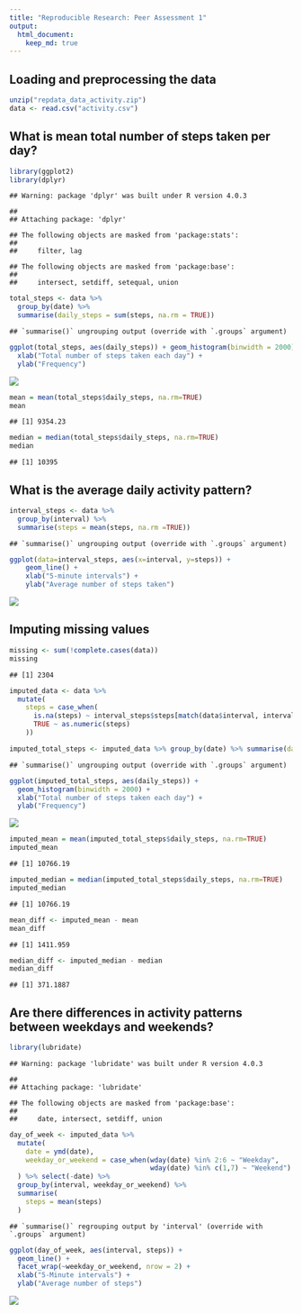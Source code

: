 ```yaml
---
title: "Reproducible Research: Peer Assessment 1"
output: 
  html_document:
    keep_md: true
---
```



## Loading and preprocessing the data 


```r
unzip("repdata_data_activity.zip")
data <- read.csv("activity.csv")
```


## What is mean total number of steps taken per day?


```r
library(ggplot2)
library(dplyr)
```

```
## Warning: package 'dplyr' was built under R version 4.0.3
```

```
## 
## Attaching package: 'dplyr'
```

```
## The following objects are masked from 'package:stats':
## 
##     filter, lag
```

```
## The following objects are masked from 'package:base':
## 
##     intersect, setdiff, setequal, union
```



```r
total_steps <- data %>%
  group_by(date) %>%
  summarise(daily_steps = sum(steps, na.rm = TRUE))
```

```
## `summarise()` ungrouping output (override with `.groups` argument)
```

```r
ggplot(total_steps, aes(daily_steps)) + geom_histogram(binwidth = 2000) +
  xlab("Total number of steps taken each day") + 
  ylab("Frequency")
```

![](PA1_template_files/figure-html/unnamed-chunk-3-1.png)<!-- -->


```r
mean = mean(total_steps$daily_steps, na.rm=TRUE)
mean
```

```
## [1] 9354.23
```

```r
median = median(total_steps$daily_steps, na.rm=TRUE)
median
```

```
## [1] 10395
```


## What is the average daily activity pattern?


```r
interval_steps <- data %>% 
  group_by(interval) %>%
  summarise(steps = mean(steps, na.rm =TRUE))
```

```
## `summarise()` ungrouping output (override with `.groups` argument)
```

```r
ggplot(data=interval_steps, aes(x=interval, y=steps)) +
    geom_line() +
    xlab("5-minute intervals") +
    ylab("Average number of steps taken")
```

![](PA1_template_files/figure-html/unnamed-chunk-6-1.png)<!-- -->


## Imputing missing values


```r
missing <- sum(!complete.cases(data))
missing
```

```
## [1] 2304
```


```r
imputed_data <- data %>%
  mutate(
    steps = case_when(
      is.na(steps) ~ interval_steps$steps[match(data$interval, interval_steps$interval)],      
      TRUE ~ as.numeric(steps)
    ))
```


```r
imputed_total_steps <- imputed_data %>% group_by(date) %>% summarise(daily_steps = sum(steps))
```

```
## `summarise()` ungrouping output (override with `.groups` argument)
```

```r
ggplot(imputed_total_steps, aes(daily_steps)) + 
  geom_histogram(binwidth = 2000) + 
  xlab("Total number of steps taken each day") + 
  ylab("Frequency")
```

![](PA1_template_files/figure-html/unnamed-chunk-9-1.png)<!-- -->


```r
imputed_mean = mean(imputed_total_steps$daily_steps, na.rm=TRUE)
imputed_mean
```

```
## [1] 10766.19
```


```r
imputed_median = median(imputed_total_steps$daily_steps, na.rm=TRUE)
imputed_median
```

```
## [1] 10766.19
```


```r
mean_diff <- imputed_mean - mean
mean_diff
```

```
## [1] 1411.959
```


```r
median_diff <- imputed_median - median
median_diff
```

```
## [1] 371.1887
```



## Are there differences in activity patterns between weekdays and weekends?




```r
library(lubridate)
```

```
## Warning: package 'lubridate' was built under R version 4.0.3
```

```
## 
## Attaching package: 'lubridate'
```

```
## The following objects are masked from 'package:base':
## 
##     date, intersect, setdiff, union
```


```r
day_of_week <- imputed_data %>%
  mutate(
    date = ymd(date),
    weekday_or_weekend = case_when(wday(date) %in% 2:6 ~ "Weekday",
                                   wday(date) %in% c(1,7) ~ "Weekend")
  ) %>% select(-date) %>%
  group_by(interval, weekday_or_weekend) %>%
  summarise(
    steps = mean(steps)
  )
```

```
## `summarise()` regrouping output by 'interval' (override with `.groups` argument)
```


```r
ggplot(day_of_week, aes(interval, steps)) + 
  geom_line() + 
  facet_wrap(~weekday_or_weekend, nrow = 2) +
  xlab("5-Minute intervals") + 
  ylab("Average number of steps")
```

![](PA1_template_files/figure-html/unnamed-chunk-17-1.png)<!-- -->
